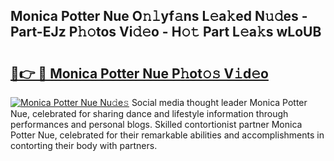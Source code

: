 ## Monica Potter Nue O𝚗𝚕yf𝚊ns L𝚎a𝚔ed N𝚞𝚍es - Part-EJz P𝚑𝚘tos Vi𝚍𝚎o - H𝚘𝚝 Part L𝚎a𝚔s wLoUB

# <h2><a href="http://kf0zdg1.oniu.top/?m=Monica+Potter+Nue">🔗👉 🔴 Monica Potter Nue P𝚑ot𝚘𝚜 V𝚒d𝚎o</a></h2>

[![Monica Potter Nue Nu𝚍e𝚜](https://i.imgur.com/0qMVB7G.gif)](http://kf0zdg1.oniu.top/?m=Monica+Potter+Nue)
Social media thought leader Monica Potter Nue, celebrated for sharing dance and lifestyle information through performances and personal blogs. Skilled contortionist partner Monica Potter Nue, celebrated for their remarkable abilities and accomplishments in contorting their body with partners.  
